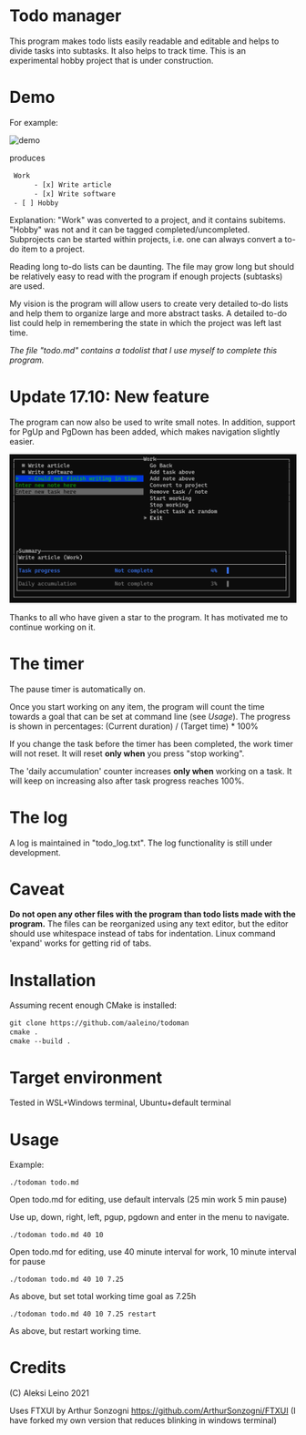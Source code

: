 # Todo manager

This program makes todo lists easily readable and editable and helps to divide tasks into subtasks. It also helps to track time. 
This is an experimental hobby project that is under construction.

Demo
====

For example:

![demo](https://github.com/aaleino/todoman/blob/main/todoman.gif "Todo manager demo")

produces

     Work
          - [x] Write article
          - [x] Write software
     - [ ] Hobby


Explanation: "Work" was converted to a project, and it contains subitems. "Hobby" was not and it can be tagged completed/uncompleted.
Subprojects can be started within projects, i.e. one can always convert a to-do item to a project. 

Reading long to-do lists can be daunting. The file may grow long but should be relatively easy to read with the program if enough projects (subtasks) are used.  

My vision is the program will allow users to create very detailed to-do lists and help them to organize large and more abstract tasks.
A detailed to-do list could help in remembering the state in which the project was left last time.

*The file "todo.md" contains a todolist that I use myself to complete this program.*

Update 17.10: New feature
=========================

The program can now also be used to write small notes. In addition, support for PgUp and PgDown has been added, which makes navigation slightly easier.

![demo](https://github.com/aaleino/todoman/blob/main/feature_notes.gif "Note demo")

Thanks to all who have given a star to the program. It has motivated me to continue working on it.

The timer
=========

The pause timer is automatically on.

Once you start working on any item, the program will count the time towards a goal that can be set at command line (see *Usage*).
The progress is shown in percentages:  (Current duration) / (Target time) * 100%

If you change the task before the timer has been completed, the work timer will not reset. It will reset **only when** you press "stop working".

The 'daily accumulation' counter increases **only when** working on a task. It will keep on increasing also after task progress reaches 100%.

The log
=======

A log is maintained in "todo_log.txt". The log functionality is still under development.

Caveat
======

**Do not open any other files with the program than todo lists made with the program.**
The files can be reorganized using any text editor, but the editor should use whitespace instead of tabs for indentation.
Linux command 'expand' works for getting rid of tabs.

Installation
============


Assuming recent enough CMake is installed:

	git clone https://github.com/aaleino/todoman
	cmake .
	cmake --build .


Target environment
==================

Tested in WSL+Windows terminal, Ubuntu+default terminal 

Usage
=====


Example:

	./todoman todo.md

Open todo.md for editing, use default intervals (25 min work 5 min pause)

Use up, down, right, left, pgup, pgdown and enter in the menu to navigate. 

	./todoman todo.md 40 10

Open todo.md for editing, use 40 minute interval for work, 10 minute interval for pause

	./todoman todo.md 40 10 7.25

As above, but set total working time goal as 7.25h

	./todoman todo.md 40 10 7.25 restart

As above, but restart working time.

Credits
=======

(C) Aleksi Leino 2021

Uses FTXUI by Arthur Sonzogni
https://github.com/ArthurSonzogni/FTXUI
(I have forked my own version that reduces blinking in windows terminal)

